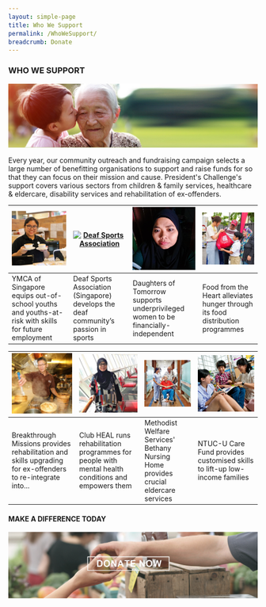 ```yaml
---
layout: simple-page
title: Who We Support
permalink: /WhoWeSupport/
breadcrumb: Donate
---
```


### WHO WE SUPPORT

![Beneficiary Banner](/images/our-beneficiary.jpg "Beneficiary Banner")

Every year, our community outreach and fundraising campaign selects a large number of benefitting organisations to support and raise funds for so that they can focus on their mission and cause.  President's Challenge's support covers various sectors from children & family services, healthcare & eldercare, disability services and rehabilitation of ex-offenders.

<!--
|**Help the children**|**Rising Medical Costs**|**Help the disabled**|
![Donate Story 1](/images/Donate-Story1.jpg "Donate Story 1")|![Donate Story 2](/images/person-seeing-doctor.jpg "Donate Story 2")|![Donate Story 3](/images/Donate-Story3.jpg "Donate Story 3")|  
| **$10** goes a long way in covering books and school fees for disadvantaged children and helps them stay in school.|**$50** helps subsidise the medical costs for the less fortunate such as their doctor visits and medication.| **$100** covers skills training costs so that those with intellectual disabilities can lead independent lives|



[![IMAGE ALT TEXT HERE](https://img.youtube.com/vi/70OmQh3ENLU/0.jpg)](https://www.youtube.com/watch?v=70OmQh3ENLU)
-->




|[![YMCA](/images/WWD_1_YMCA.jpg "YMCA")](#tagOne)|[![Deaf Sports Association](/images/WWD_2_Alex_Chiew_Badminton.jpg "Deaf Sports Association")](#tagTwo)|[![Daughters](/images/WWD_3_Daughter.png "Daughters")](#tagThree)|[![Food from the Heart](/images/WWD_4_FoodFromHeart.jpg "Food from the Heart")](#tagFour)|
|-------------|--|-------------|-------------|
|YMCA of Singapore equips out-of-school youths and youths-at-risk with skills for future employment|Deaf Sports Association (Singapore) develops the deaf community’s passion in sports|Daughters of Tomorrow supports underprivileged women to be financially-independent|Food from the Heart alleviates hunger through its food distribution programmes|
 

|[![Breakthrough_Missions](/images/WWD_5_Breakthrough_Missions.jpg "Breakthrough_Missions")](#tagFive)|[![ClubHeal](/images/WWD_6_ClubHeal.jpg "ClubHeal")](#tagSix)|[![MdmYee](/images/WWD_7_BNH_MdmYee.jpg "MdmYee")](#tagSeven)|[![NTUC](/images/WWD_8_NTUC.jpg "NTUC")](#tagEight)|
|-------------|--|-------------|-------------|
|Breakthrough Missions provides rehabilitation and skills upgrading for ex-offenders to re-integrate into...|Club HEAL runs rehabilitation programmes for people with mental health conditions and empowers them|Methodist Welfare Services' Bethany Nursing Home provides crucial eldercare services|NTUC-U Care Fund provides customised skills to lift-up low-income families|
 



#### MAKE A DIFFERENCE TODAY

[![Donate Now](/images/beneficiary1.jpg "Donate Now")](https://www.giving.sg/president-s-challenge)

